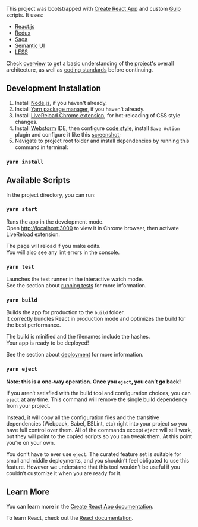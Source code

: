 This project was bootstrapped with [Create React App](https://github.com/facebook/create-react-app) and custom [Gulp](https://gulpjs.com/) scripts.
It uses:

* [React.js](https://reactjs.org/)
* [Redux](https://redux.js.org)
* [Saga](https://redux-saga.js.org/docs/introduction/BeginnerTutorial.html)
* [Semantic UI](https://react.semantic-ui.com/)
* [LESS](http://lesscss.org/)

Check [overview](./docs/overview.md) to get a basic understanding of the project's overall architecture, as well as [coding standards](./docs/standards.md) before continuing.

## Development Installation

1. Install [Node.js](https://nodejs.org/), if you haven't already.
2. Install [Yarn package manager](https://yarnpkg.com/en/), if you haven't already.
3. Install [LiveReload Chrome extension](https://chrome.google.com/webstore/detail/livereload/jnihajbhpnppcggbcgedagnkighmdlei), for hot-reloading of CSS style changes.
4. Install [Webstorm](https://www.jetbrains.com/webstorm/) IDE, then configure [code style](docs/code-style.png), install `Save Action` plugin and configure it like this [screenshot](docs/save-action.png);
4. Navigate to project root folder and install dependencies by running this command in terminal:

### `yarn install`

## Available Scripts

In the project directory, you can run:

### `yarn start`

Runs the app in the development mode.<br>
Open [http://localhost:3000](http://localhost:3000) to view it in Chrome browser, then activate LiveReload extension.

The page will reload if you make edits.<br>
You will also see any lint errors in the console.

### `yarn test`

Launches the test runner in the interactive watch mode.<br>
See the section about [running tests](https://facebook.github.io/create-react-app/docs/running-tests) for more information.

### `yarn build`

Builds the app for production to the `build` folder.<br>
It correctly bundles React in production mode and optimizes the build for the best performance.

The build is minified and the filenames include the hashes.<br>
Your app is ready to be deployed!

See the section about [deployment](https://facebook.github.io/create-react-app/docs/deployment) for more information.

### `yarn eject`

**Note: this is a one-way operation. Once you `eject`, you can’t go back!**

If you aren’t satisfied with the build tool and configuration choices, you can `eject` at any time. This command will remove the single build dependency from your project.

Instead, it will copy all the configuration files and the transitive dependencies (Webpack, Babel, ESLint, etc) right into your project so you have full control over them. All of the commands except `eject` will still work, but they will point to the copied scripts so you can tweak them. At this point you’re on your own.

You don’t have to ever use `eject`. The curated feature set is suitable for small and middle deployments, and you shouldn’t feel obligated to use this feature. However we understand that this tool wouldn’t be useful if you couldn’t customize it when you are ready for it.

## Learn More

You can learn more in the [Create React App documentation](https://facebook.github.io/create-react-app/docs/getting-started).

To learn React, check out the [React documentation](https://reactjs.org/).
